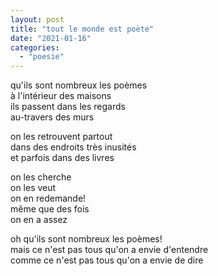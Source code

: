 ```yaml
---
layout: post
title: "tout le monde est poète"
date: "2021-01-16"
categories: 
  - "poesie"
---
```


qu'ils sont nombreux les poèmes  
à l'intérieur des maisons  
ils passent dans les regards  
au-travers des murs

on les retrouvent partout  
dans des endroits très inusités  
et parfois dans des livres

on les cherche  
on les veut  
on en redemande!  
même que des fois  
on en a assez

oh qu'ils sont nombreux les poèmes!  
mais ce n'est pas tous qu'on a envie d'entendre  
comme ce n'est pas tous qu'on a envie de dire

